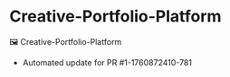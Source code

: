 # Creative-Portfolio-Platform
🖼️ Creative-Portfolio-Platform


- Automated update for PR #1-1760872410-781